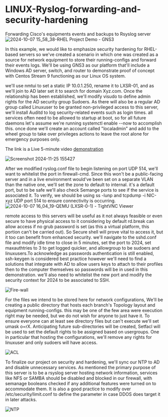 # LINUX-Ryslog-forwarding-and-security-hardening

Forwarding Cisco's equipments events and backups to Rsyslog server
![2024-10-07 15_58_38-RHEL Project Demo - GNS3](https://github.com/user-attachments/assets/6295cdff-010b-4a67-b100-80523355f28d)

In this example, we would like to emphasize security hardening for RHEL-based servers so we've created a scenario in which one was created as a source for network equipment to store their running-configs and forward their events logs. We'll be using GNS3 as our platform that'll include a Windows AD server, switch, and router to demonstrate proof of concept with Centos Stream 9 functioning as our Linux OS system.

we'll use nmtui to set a static IP 10.0.1.250, rename it to LXSR-01, and as we'll join to AD later set it to search for domain Xyz.com. Once the relationship has been established, we'll modify visudo to define admin rights for the AD security group Sudoers. As there will also be a regular AD group called Linuxuser to be granted non-privileged access to this server, we'll install Auditd to log security-related events such as login times. all services often need to be allowed to startup at boot, so for all future daemons let's assume we're running systemctl enable --now to accomplish this. once done we'll create an account called "localadmin" and add to the wheel group to take over privileges actions to leave the root alone for emergency purposes only.

The link is a Live 5-minute video [demonstration](https://github.com/user-attachments/assets/bdf604b2-da3b-4386-85f0-6ac569808f42)

![Screenshot 2024-11-25 155427](https://github.com/user-attachments/assets/d01b3810-b4b8-46de-99f6-7f5796337db1)

After we modified ryslog.conf file to begin listening on port UDP 514, we'll want to whitelist the port in firewall-cmd. Since this won't be a public-facing server and in a live environment would've been set on a separate VLAN than the native one, we'll set the zone to default to internal. it's a default port, but to be safe we'll also check Semange ports to see if the service is associated it. To verify, we should be using ss -lunp and tcpdump -i NIC-xyz UDP port 514 to ensure connectivity is occurring.
![2024-10-07 16_04_19-QEMU (LXSR-0-1) - TightVNC Viewer](https://github.com/user-attachments/assets/35d206ab-1b63-465c-bf24-aaa5c8e16c0d)

remote access to this servers will be useful as it not always feasible or even secure to have physical access to it considering by default rd.break can allow access if no grub password is set (as this a virtual platform, this portion can't be carried out). So Secure shell will prove vital to access it, but it too can benefit from enhanced security. we'll navigate to the sshd.conf file and modify idle time to close in 5 minutes, set the port to 2024, set maxauthtries to 3 to get logged quicker, and allowgroup to be sudoers and linuxusers.To acknowledge as passwords authentication is still enabled, ssh-keygen is considered best practice however we'll need to find a solutions that integrate with AD to allow users keys to attach to their profiles then to the computer themselves so passwords will be in used in this demonstration. we'll also need to whitelist the new port and modify the security context for 2024 to be associated to SSH.

![Fire-wall](https://github.com/user-attachments/assets/d1818e5a-6ee5-4481-99d6-52e1cc953d54)


For the files we intend to be stored here for network configurations, We'll be creating a public directory that hosts each branch's Topology layout and equipment running-configs. this may be one of the few area were execution right may be needed, but we do not wish for anyone to just have it. To ensure everyone can at least see directory files but can't execute we'll set umask o=rX. Anticipating future sub-directories will be created, Setfacl will be used to set the default rights to be assigned based on usergroups. One in particular that hosting the configurations, we'll remove any rights for linuxuser and only sudoers will have access.

![ACL](https://github.com/user-attachments/assets/6fd07eb4-74df-4ae2-8265-229908398b70)


To finalize our project on security and hardening, we'll sync our NTP to AD and disable unnecessary services. As mentioned the primary purpose of this server is to be a rsyslog server hosting network information, services like NFS or SAMBA should be disabled and blocked in our firewall, with semanage booleans checked if any additional features were turned on to accommodate them. It is also a good practice to modify over /etc/security/limit.conf to define the parameter in case DDOS does target it in later attacks.

![NTP](https://github.com/user-attachments/assets/facdb6e1-9f70-4ad0-8ca4-4abfd93255ae)
